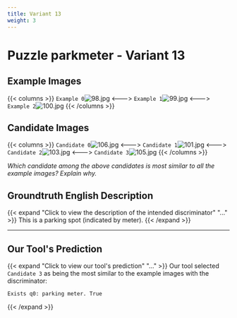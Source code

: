 ```yaml
---
title: Variant 13
weight: 3
---
```


# Puzzle parkmeter - Variant 13

## Example Images
{{< columns >}}
`Example 0`![98.jpg](/natscene_data/images/98.jpg)
<--->
`Example 1`![99.jpg](/natscene_data/images/99.jpg)
<--->
`Example 2`![100.jpg](/natscene_data/images/100.jpg)
{{< /columns >}}

## Candidate Images
{{< columns >}}
`Candidate 0`![106.jpg](/natscene_data/images/106.jpg)
<--->
`Candidate 1`![101.jpg](/natscene_data/images/101.jpg)
<--->
`Candidate 2`![103.jpg](/natscene_data/images/103.jpg)
<--->
`Candidate 3`![105.jpg](/natscene_data/images/105.jpg)
{{< /columns >}}

*Which candidate among the above candidates is most similar to all the example images? Explain why.*

## Groundtruth English Description

{{< expand "Click to view the description of the intended discriminator" "..." >}}
This is a parking spot (indicated by meter).
{{< /expand >}}

---



## Our Tool's Prediction

{{< expand "Click to view our tool's prediction" "..." >}}
Our tool selected `Candidate 3` as being the most similar to the example images with the discriminator:
```plaintext
Exists q0: parking meter. True
```
{{< /expand >}}
